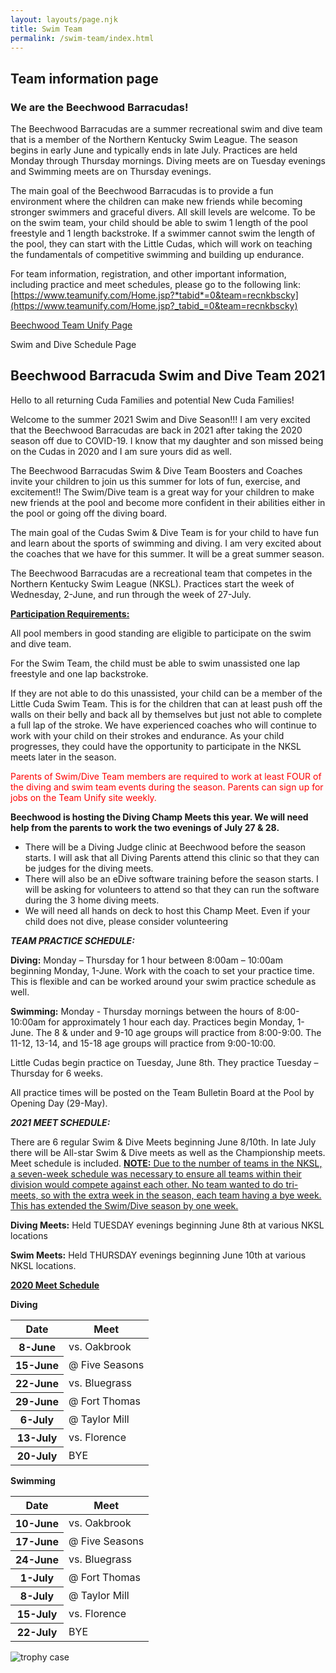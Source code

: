 ```yaml
---
layout: layouts/page.njk
title: Swim Team
permalink: /swim-team/index.html
---
```

## Team information page

### We are the Beechwood Barracudas!

The Beechwood Barracudas are a summer recreational swim and dive team that is a member of the Northern Kentucky Swim League.  The season begins in early June and typically ends in late July.  Practices are held Monday through Thursday mornings.  Diving meets are on Tuesday evenings and Swimming meets are on Thursday evenings.

The main goal of the Beechwood Barracudas is to provide a fun environment where the children can make new friends while becoming stronger swimmers and graceful divers.  All skill levels are welcome.  To be on the swim team, your child should be able to swim 1 length of the pool freestyle and 1 length backstroke.  If a swimmer cannot swim the length of the pool, they can start with the Little Cudas, which will work on teaching the fundamentals of competitive swimming and building up endurance.

For team information, registration, and other important information, including practice and meet schedules, please go to the following link: [https://www.teamunify.com/Home.jsp?*tabid*=0&team=recnkbscky](https://www.teamunify.com/Home.jsp?_tabid_=0&team=recnkbscky)

[Beechwood Team Unify Page](https://www.teamunify.com/Home.jsp?_tabid_=0&team=recnkbscky)

Swim and Dive Schedule Page

## **Beechwood Barracuda Swim and Dive Team 2021**

Hello to all returning Cuda Families and potential New Cuda Families! 

Welcome to the summer 2021 Swim and Dive Season!!!  I am very excited that the Beechwood Barracudas are back in 2021 after taking the 2020 season off due to COVID-19.  I know that my daughter and son missed being on the Cudas in 2020 and I am sure yours did as well.

The Beechwood Barracudas Swim & Dive Team Boosters and Coaches invite your children to join us this summer for lots of fun, exercise, and excitement!!  The Swim/Dive team is a great way for your children to make new friends at the pool and become more confident in their abilities either in the pool or going off the diving board. 

The main goal of the Cudas Swim & Dive Team is for your child to have fun and learn about the sports of swimming and diving.  I am very excited about the coaches that we have for this summer.  It will be a great summer season. 

The Beechwood Barracudas are a recreational team that competes in the Northern Kentucky Swim League (NKSL).  Practices start the week of Wednesday, 2-June, and run through the week of 27-July.

<ins>**Participation Requirements:**</ins>

All pool members in good standing are eligible to participate on the swim and dive team. 

For the Swim Team, the child must be able to swim unassisted one lap freestyle and one lap backstroke. 

If they are not able to do this unassisted, your child can be a member of the Little Cuda Swim Team.  This is for the children that can at least push off the walls on their belly and back all by themselves but just not able to complete a full lap of the stroke.  We have experienced coaches who will continue to work with your child on their strokes and endurance.  As your child progresses, they could have the opportunity to participate in the NKSL meets later in the season. 

<p style="color: red;">Parents of Swim/Dive Team members are required to work at least FOUR of the diving and swim team events during the season.  Parents can sign up for jobs on the Team Unify site weekly.</p>

**Beechwood is hosting the Diving Champ Meets this year.  We will need help from the parents to work the two evenings of July 27 & 28.**  

* There will be a Diving Judge clinic at Beechwood before the season starts.  I will ask that all Diving Parents attend this clinic so that they can be judges for the diving meets.
* There will also be an eDive software training before the season starts.  I will be asking for volunteers to attend so that they can run the software during the 3 home diving meets.
* We will need all hands on deck to host this Champ Meet.  Even if your child does not dive, please consider volunteering

***TEAM PRACTICE SCHEDULE:***

**Diving:** Monday – Thursday for 1 hour between 8:00am – 10:00am beginning Monday, 1-June.  Work with the coach to set your practice time.  This is flexible and can be worked around your swim practice schedule as well.

**Swimming:** Monday - Thursday mornings between the hours of 8:00-10:00am for approximately 1 hour each day. Practices begin Monday, 1-June.  The 8 & under and 9-10 age groups will practice from 8:00-9:00.  The 11-12, 13-14, and 15-18 age groups will practice from 9:00-10:00.

Little Cudas begin practice on Tuesday, June 8th. They practice Tuesday – Thursday for 6 weeks. 

All practice times will be posted on the Team Bulletin Board at the Pool by Opening Day (29-May).

***2021 MEET SCHEDULE:***

There are 6 regular Swim & Dive Meets beginning June 8/10th.  In late July there will be All-star Swim & Dive meets as well as the Championship meets. Meet schedule is included. <ins>**NOTE:** Due to the number of teams in the NKSL, a seven-week schedule was necessary to ensure all teams within their division would compete against each other.  No team wanted to do tri-meets, so with the extra week in the season, each team having a bye week.  This has extended the Swim/Dive season by one week.</ins>

**Diving Meets:** Held TUESDAY evenings beginning June 8th at various NKSL locations

**Swim Meets:** Held THURSDAY evenings beginning June 10th at various NKSL locations.

<ins>**2020 Meet Schedule**</ins>

**Diving**

<table class="schedule">
    <thead>
        <tr>
            <th scope="col">Date</th>
            <th scope="col">Meet</th>
        </tr>
    <thead>
    <tbody>
        <tr>
            <th scope="row">8-June</th>
            <td>vs. Oakbrook</td>
        </tr>
        <tr>
            <th scope="row">15-June</th>
            <td>@ Five Seasons</td>
        </tr>
        <tr>
            <th scope="row">22-June</th>
            <td>vs. Bluegrass</td>
        </tr>
        <tr>
            <th scope="row">29-June</th>
            <td>@ Fort Thomas</td>
        </tr>
       <tr>
            <th scope="row">6-July</th>
            <td>@ Taylor Mill</td>
        </tr>
       <tr>
            <th scope="row">13-July</th>
            <td>vs. Florence</td>
        </tr>
       <tr>
            <th scope="row">20-July</th>
            <td>BYE</td>
        </tr>
    </tbody>
</table>

**Swimming**

<table class="schedule">
    <thead>
        <tr>
            <th scope="col">Date</th>
            <th scope="col">Meet</th>
        </tr>
    <thead>
    <tbody>
        <tr>
            <th scope="row">10-June</th>
            <td>vs. Oakbrook</td>
        </tr>
        <tr>
            <th scope="row">17-June</th>
            <td>@ Five Seasons</td>
        </tr>
        <tr>
            <th scope="row">24-June</th>
            <td>vs. Bluegrass</td>
        </tr>
        <tr>
            <th scope="row">1-July</th>
            <td>@ Fort Thomas</td>
        </tr>
       <tr>
            <th scope="row">8-July</th>
            <td>@ Taylor Mill</td>
        </tr>
       <tr>
            <th scope="row">15-July</th>
            <td>vs. Florence</td>
        </tr>
       <tr>
            <th scope="row">22-July</th>
            <td>BYE</td>
        </tr>
    </tbody>
</table>

![trophy case](/images/swimtrophy.jpg)